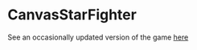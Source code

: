 CanvasStarFighter
=================

See an occasionally updated version of the game [here](http://ryanjenkins.github.com/CanvasStarFighter/)